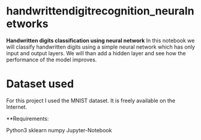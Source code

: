 # handwrittendigitrecognition_neuralnetworks

 **Handwritten digits classification using neural network**  In this notebook we will classify handwritten digits using a simple neural network which has only input and output layers. We will than add a hidden layer and see how the performance of the model improves.
 
# Dataset used

For this project I used the MNIST dataset. It is freely available on the Internet.

**Requirements:

 Python3
 sklearn
 numpy
 Jupyter-Notebook

